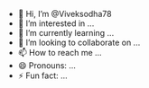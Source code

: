 - 👋 Hi, I’m @Viveksodha78
- 👀 I’m interested in ...
- 🌱 I’m currently learning ...
- 💞️ I’m looking to collaborate on ...
- 📫 How to reach me ...
- 😄 Pronouns: ...
- ⚡ Fun fact: ...

<!---
Viveksodha78/Viveksodha78 is a ✨ special ✨ repository because its `README.md` (this file) appears on your GitHub profile.
You can click the Preview link to take a look at your changes.
--->
